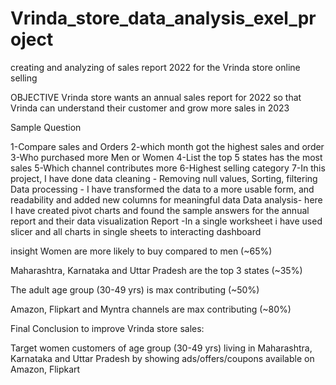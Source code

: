 # Vrinda_store_data_analysis_exel_project
creating and analyzing of sales report 2022 for the Vrinda store online selling

OBJECTIVE Vrinda store wants an annual sales report for 2022 so that Vrinda can understand their customer and grow more sales in 2023

Sample Question

1-Compare sales and Orders
2-which month got the highest sales and order
3-Who purchased more Men or Women
4-List the top 5 states has the most sales
5-Which channel contributes more
6-Highest selling category
7-In this project, I have done data cleaning - Removing null values, Sorting, filtering Data processing - I have transformed the data to a more usable form, and readability and added new columns for meaningful data Data analysis- here I have created pivot charts and found the sample answers for the annual report and their data visualization Report -In a single worksheet i have used slicer and all charts in single sheets to interacting dashboard

insight Women are more likely to buy compared to men (~65%)

Maharashtra, Karnataka and Uttar Pradesh are the top 3 states (~35%)

The adult age group (30-49 yrs) is max contributing (~50%)

Amazon, Flipkart and Myntra channels are max contributing (~80%)

Final Conclusion to improve Vrinda store sales:

Target women customers of age group (30-49 yrs) living in Maharashtra, Karnataka and Uttar Pradesh by showing ads/offers/coupons available on Amazon, Flipkart
